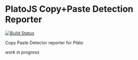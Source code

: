 PlatoJS Copy+Paste Detection Reporter
================================================================================
[![Build Status](https://travis-ci.org/es-analysis/plato-cpd.png?branch=master)](https://github.com/es-analysis/plato-cpd)

Copy Paste Detector reporter for Plato

*work in progress*
